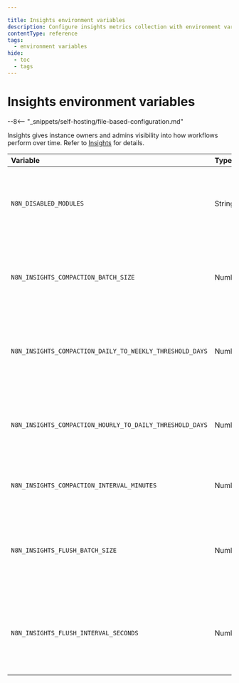```yaml
---

title: Insights environment variables
description: Configure insights metrics collection with environment variables for your self-hosted n8n instance. 
contentType: reference
tags:
  - environment variables
hide:
  - toc
  - tags
---
```


# Insights environment variables

--8<-- "_snippets/self-hosting/file-based-configuration.md"

Insights gives instance owners and admins visibility into how workflows perform over time. Refer to [Insights](/insights.md) for details.

 | Variable                                                 | Type   | Default | Description                                                                             |
 |:---------------------------------------------------------|:-------|:--------|:----------------------------------------------------------------------------------------|
 | `N8N_DISABLED_MODULES`                                   | String | -       | Set to `insights` to disable the feature and metrics collection for an instance.        |
 | `N8N_INSIGHTS_COMPACTION_BATCH_SIZE`                     | Number | 500     | The number of raw insights data to compact in a single batch.                           |
 | `N8N_INSIGHTS_COMPACTION_DAILY_TO_WEEKLY_THRESHOLD_DAYS` | Number | 180     | The maximum age (in days) of daily insights data to compact.                            |
 | `N8N_INSIGHTS_COMPACTION_HOURLY_TO_DAILY_THRESHOLD_DAYS` | Number | 90      | The maximum age (in days) of hourly insights data to compact.                           |
 | `N8N_INSIGHTS_COMPACTION_INTERVAL_MINUTES`               | Number | 60      | Interval (in minutes) at which compaction should run.                                   |
 | `N8N_INSIGHTS_FLUSH_BATCH_SIZE`                          | Number | 1000    | The maximum number of insights data to keep in the buffer before flushing.              |
 | `N8N_INSIGHTS_FLUSH_INTERVAL_SECONDS`                    | Number | 30      | The interval (in seconds) at which the insights data should be flushed to the database. |
